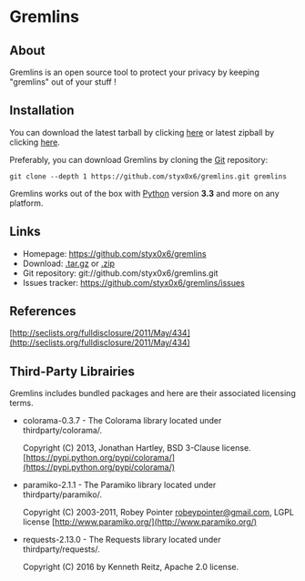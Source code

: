# Gremlins

About
----

Gremlins is an open source tool to protect your privacy by keeping "gremlins" out of your stuff !

Installation
----

You can download the latest tarball by clicking [here](https://github.com/styx0x6/gremlins/tarball/master) or latest zipball by clicking  [here](https://github.com/styx0x6/gremlins/zipball/master).

Preferably, you can download Gremlins by cloning the [Git](https://github.com/styx0x6/gremlins) repository:

    git clone --depth 1 https://github.com/styx0x6/gremlins.git gremlins

Gremlins works out of the box with [Python](http://www.python.org/download/) version **3.3** and more on any platform.

Links
----

* Homepage: https://github.com/styx0x6/gremlins
* Download: [.tar.gz](https://github.com/styx0x6/gremlins/tarball/master) or [.zip](https://github.com/styx0x6/gremlins/zipball/master)
* Git repository: git://github.com/styx0x6/gremlins.git
* Issues tracker: https://github.com/styx0x6/gremlins/issues

References
----

[http://seclists.org/fulldisclosure/2011/May/434](http://seclists.org/fulldisclosure/2011/May/434)

## Third-Party Librairies

Gremlins includes bundled packages and here are their associated licensing terms.

* colorama-0.3.7 - The Colorama library located under thirdparty/colorama/.

    Copyright (C) 2013, Jonathan Hartley, BSD 3-Clause license.
    [https://pypi.python.org/pypi/colorama/](https://pypi.python.org/pypi/colorama/)

* paramiko-2.1.1 - The Paramiko library located under thirdparty/paramiko/.

    Copyright (C) 2003-2011, Robey Pointer <robeypointer@gmail.com>, LGPL license
    [http://www.paramiko.org/](http://www.paramiko.org/)

* requests-2.13.0 - The Requests library located under thirdparty/requests/.

    Copyright (C) 2016 by Kenneth Reitz, Apache 2.0 license.

